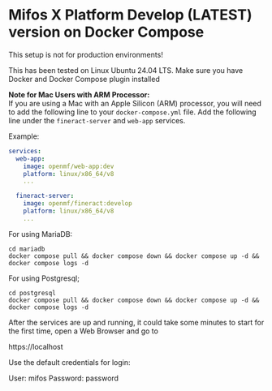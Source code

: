 # Mifos X Platform Develop (LATEST) version on Docker Compose

This setup is not for production environments!

This has been tested on Linux Ubuntu 24.04 LTS. Make sure you have Docker and Docker Compose plugin installed

**Note for Mac Users with ARM Processor:**  
If you are using a Mac with an Apple Silicon (ARM) processor, you will need to add the following line to your `docker-compose.yml` file. 
Add the following line under the `fineract-server` and `web-app` services.

Example:
```yaml
services:
  web-app:
    image: openmf/web-app:dev
    platform: linux/x86_64/v8
    ...

  fineract-server:
    image: openmf/fineract:develop
    platform: linux/x86_64/v8
    ...
```

For using MariaDB:

```console
cd mariadb
docker compose pull && docker compose down && docker compose up -d && docker compose logs -d
```


For using Postgresql;

```console
cd postgresql
docker compose pull && docker compose down && docker compose up -d && docker compose logs -d
```

After the services are up and running, it could take some minutes to start for the first time, open a Web Browser and go to


https://localhost


Use the default credentials for login:

User: mifos
Password: password
